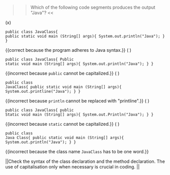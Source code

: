 >>Which of the following code segments produces the output "Java"? <<

(x) <pre><code class="java language-java">public class JavaClass{
  public static void main (String[] args){
    System.out.println("Java");
  }
}
</code></pre> {{correct because the program adheres to Java syntax.}}
( ) <pre><code class="java language-java">public class JavaClass{
  Public static void main (String[] args){
    System.out.println("Java");
  }
}
</code></pre> {{incorrect because <code>public</code> cannot be capitalized.}}
( ) <pre><code class="java language-java">public class JavaClass{
  public static void main (String[] args){
    System.out.printline("Java");
  }
}
</code></pre> {{incorrect because <code>println</code> cannot be replaced with "printline".}}
( ) <pre><code class="java language-java">public class JavaClass{
  public Static void main (String[] args){
    System.out.Println("Java");
  }
}
</code></pre> {{incorrect because <code>static</code> cannot be capitalized.}}
( ) <pre><code class="java language-java">public class Java Class{
  public static void main (String[] args){
  System.out.println("Java");
  }
}
</code></pre> {{incorrect because the class name <code>JavaClass</code> has to be one word.}}

||Check the syntax of the class declaration and the method declaration. The use of capitalisation only when necessary is crucial in coding. ||
